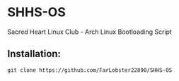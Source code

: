 # SHHS-OS

Sacred Heart Linux Club - Arch Linux Bootloading Script

## Installation:

``` git clone https://github.com/FarLobster22890/SHHS-OS ```


